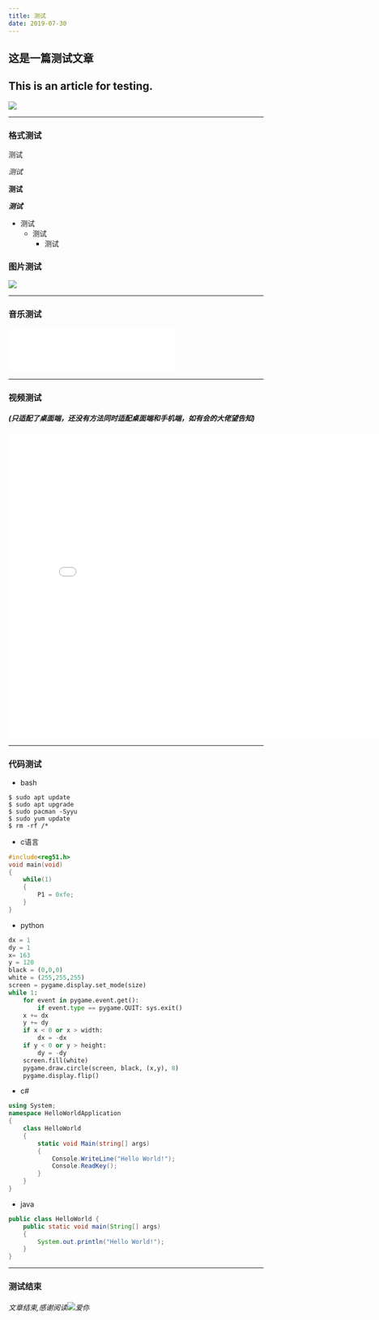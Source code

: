```yaml
---
title: 测试
date: 2019-07-30
---
```

## 这是一篇测试文章
## This is an article for testing. 
![](https://s2.ax1x.com/2020/02/22/3QRDKK.png)
<!--more-->
---
### 格式测试
测试
  
  *测试*
 
  **测试**

 ***测试***

+ 测试
  + 测试
     + 测试

### 图片测试
![](https://s2.ax1x.com/2019/07/30/eJbS2t.jpg)

---
### 音乐测试

<iframe frameborder="no" border="0" marginwidth="0" marginheight="0" width=330 height=86 src="//music.163.com/outchain/player?type=2&id=477839635&auto=0&height=66"></iframe>

---
### 视频测试
##### (只适配了桌面端，还没有方法同时适配桌面端和手机端，如有会的大佬望告知)

<p><iframe width="800" height="600" src="//player.bilibili.com/player.html?aid=59860590&amp;cid=104264193&amp;page=1" scrolling="no" border="0" frameborder="no" framespacing="0" allowfullscreen="allowfullscreen"> </iframe></p>

---
### 代码测试
+ bash
``` shell
$ sudo apt update
$ sudo apt upgrade
$ sudo pacman -Syyu
$ sudo yum update
$ rm -rf /*
```
+ c语言
``` c
#include<reg51.h>
void main(void)
{
    while(1)
    {
        P1 = 0xfe;
    }
}
```
+ python
```python
dx = 1
dy = 1
x= 163
y = 120
black = (0,0,0)
white = (255,255,255)
screen = pygame.display.set_mode(size)
while 1:
    for event in pygame.event.get():
        if event.type == pygame.QUIT: sys.exit()
    x += dx
    y += dy
    if x < 0 or x > width:   
        dx = -dx
    if y < 0 or y > height:
        dy = -dy
    screen.fill(white)
    pygame.draw.circle(screen, black, (x,y), 8)
    pygame.display.flip()
```
+ c#
```csharp
using System;
namespace HelloWorldApplication
{
    class HelloWorld
    {
        static void Main(string[] args)
        {
            Console.WriteLine("Hello World!");
            Console.ReadKey();
        }
    }
}
```
+ java
```java
public class HelloWorld {
    public static void main(String[] args)
    {
        System.out.println("Hello World!");
    }
}
```

---
### 测试结束
###### 文章结束,感谢阅读![爱你](https://i.loli.net/2019/08/20/hNPquakn3wQmfDj.jpg)